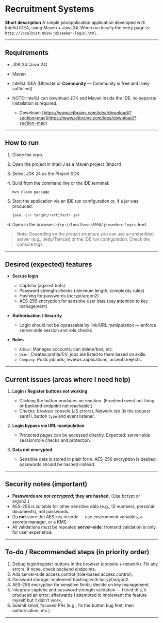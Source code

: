 # Recruitment Systems

**Short description**
A simple job/application application developed with IntelliJ IDEA, using Maven + Java 24. When run locally the entry page is: `http://localhost:8098/jobseeker-login.html`.

---

## Requirements

* JDK 24 (Java 24)
* Maven
* IntelliJ IDEA (Ultimate or **Community** — Community is free and likely sufficient)
* NOTE: IntelliJ can download JDK and Maven inside the IDE; no separate installation is required.

  * Download: [https://www.jetbrains.com/idea/download/?section=mac](https://www.jetbrains.com/idea/download/?section=mac)

---

## How to run

1. Clone the repo.
2. Open the project in IntelliJ as a Maven project (Import).
3. Select JDK 24 as the Project SDK.
4. Build from the command line or the IDE terminal:

   ```bash
   mvn clean package
   ```
5. Start the application via an IDE run configuration or, if a jar was produced:

   ```bash
   java -jar target/<artifact>.jar
   ```
6. Open in the browser:
   `http://localhost:8098/jobseeker-login.html`

> Note: Depending on the project structure you can use an embedded server (e.g., Jetty/Tomcat) or the IDE run configuration. Check the console logs.

---

## Desired (expected) features

* **Secure login**

  * Captcha (against bots)
  * Password strength checks (minimum length, complexity rules)
  * Hashing for passwords (bcrypt/argon2)
  * AES-256 encryption for sensitive user data (pay attention to key management)
* **Authorisation / Security**

  * Login should not be bypassable by link/URL manipulation — enforce server-side session and role checks
* **Roles**

  * `Admin`: Manages accounts; can delete/ban, etc.
  * `User`: Creates profile/CV; jobs are listed to them based on skills.
  * `Company`: Posts job ads; reviews applications, accepts/rejects.

---

## Current issues (areas where I need help)

1. **Login / Register buttons not working**

   * Clicking the button produces no reaction. (Frontend event not firing or backend endpoint not reachable.)
   * Checks: browser console (JS errors), Network tab (is the request sent?), button `type` and event listener.

2. **Login bypass via URL manipulation**

   * Protected pages can be accessed directly. Expected: server-side session/role checks and protection.

3. **Data not encrypted**

   * Sensitive data is stored in plain form. AES-256 encryption is desired; passwords should be hashed instead.

---

## Security notes (important)

* **Passwords are *not encrypted*; they are hashed.** (Use bcrypt or argon2.)
* AES-256 is suitable for other sensitive data (e.g., ID numbers, personal documents), not passwords.
* Do **not** store the AES key in code — use environment variables, a secrets manager, or a KMS.
* All validations must be repeated **server-side**; frontend validation is only for user experience.

---

## To-do / Recommended steps (in priority order)

1. Debug login/register buttons in the browser (console + network). Fix any errors; if none, check backend endpoints.
2. Add server-side access control (role-based access control).
3. Password storage: implement hashing with bcrypt/argon2.
4. AES-256 encryption for sensitive fields; decide on key management.
5. Integrate captcha and password strength validation — I tried this, it produced an error; afterwards I attempted to implement the feature myself but it didn't work.
6. Submit small, focused PRs (e.g., fix the button bug first, then authorisation, etc.).

---
